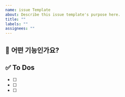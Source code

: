 ```yaml
---
name: issue Template
about: Describe this issue template's purpose here.
title: ""
labels: ""
assignees: ""
---
```


## 💚 어떤 기능인가요?

## ✅ To Dos

- [ ]
- [ ]
- [ ]
